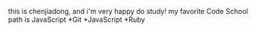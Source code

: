 this is chenjiadong,
and i'm very happy do study!
my favorite Code School path is JavaScript
*Git
*JavaScript
*Ruby
